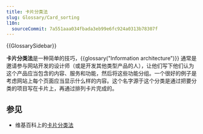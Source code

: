 ```yaml
---
title: 卡片分类法
slug: Glossary/Card_sorting
l10n:
  sourceCommit: 7a551aaa034fbada3eb99e6fc924a0313b78307f
---
```


{{GlossarySidebar}}

**卡片分类法**是一种简单的技巧，{{glossary("Information architecture")}} 通常是邀请参与网站开发的设计师（或是开发其他类型产品的人），让他们写下他们认为这个产品应当包含的内容、服务和功能，然后将这些功能分组。一个很好的例子是考虑网站上每个页面应当显示什么样的内容。这个名字源于这个分类是通过把要分类的项目写在卡片上，再通过排列卡片完成的。

## 参见

- 维基百科上的[卡片分类法](https://zh.wikipedia.org/wiki/卡片分類法)

